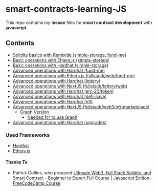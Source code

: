 # smart-contracts-learning-JS
This repo contains my **lesson** files for **smart contract development** with **javascript**.

## Contents
  * [Solidity basics with RemixIde (simple-storage, fund-me)](https://github.com/aboveStars/smart-contracts-learning-JS/tree/main/SolidityBasics-RemixIDE)
  * [Basic operations with Ethers.js (simple-storage)](https://github.com/aboveStars/smart-contracts-learning-JS/tree/main/erhers-simple-storage)
  * [Basic operations with Hardhat (simple-storage)](https://github.com/aboveStars/smart-contracts-learning-JS/tree/main/hardhat-simple-storage)
  * [Advanced operations with Hardhat (fund-me)](https://github.com/aboveStars/smart-contracts-learning-JS/tree/main/hardhat-fund-me)
  * [Advanced operations with Ethers.js (fullstack/web/fund-me)](https://github.com/aboveStars/smart-contracts-learning-JS/tree/main/html-fund-me)
  * [Advanced operations with Hardhat (lottery)](https://github.com/aboveStars/smart-contracts-learning-JS/tree/main/hardhat-smartcontract-lottery)
  * [Advanced operations with NextJS (fullstack/lottery/web)](https://github.com/aboveStars/smart-contracts-learning-JS/tree/main/nextjs-smartcontract-lottery)
  * [Advanced operations with Hardhat (erc-20/token)](https://github.com/aboveStars/smart-contracts-learning-JS/tree/main/hardhat-erc20)
  * [Advanced operations with Hardhat (defi-aave)](https://github.com/aboveStars/smart-contracts-learning-JS/tree/main/hardhat-defi)
  * [Advanced operations with Hardhat (nft)](https://github.com/aboveStars/smart-contracts-learning-JS/tree/main/hardhat-nft)
  * [Advanced operations with NextJS (fullstack/web3/nft-marketplace)](https://github.com/aboveStars/smart-contracts-learning-JS/tree/main/nextjs-nft-marketplace)
     * [Graph Version](https://github.com/aboveStars/smart-contracts-learning-JS/tree/main/nextjs-nft-marketplace-thegraph)
        * [Needed for to use Graph](https://github.com/aboveStars/smart-contracts-learning-JS/tree/main/graph-nft-market-place)
   * [Advanced operations with Hardhat (upgrades)](https://github.com/aboveStars/smart-contracts-learning-JS/tree/main/hardhat-uprages)
  
  
### Used Frameworks
  * [Hardhat](https://hardhat.org/)
  * [Ethers.js](https://docs.ethers.org/v5/)
  
#### Thanks To
  * Patrick Collins, who prepared [Ultimate Web3, Full Stack Solidity, and Smart Contract - Beginner to Expert Full Course | Javascript Edition FreeCodeCamp Course](https://www.youtube.com/watch?v=gyMwXuJrbJQ)
